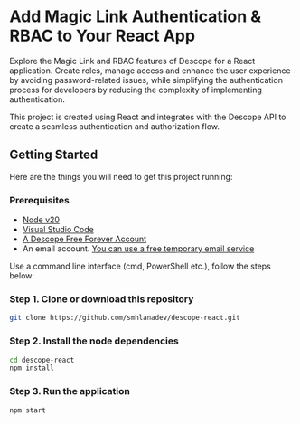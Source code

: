 # Add Magic Link Authentication & RBAC to Your React App
Explore the Magic Link and RBAC features of Descope for a React application. Create roles, manage access and enhance the user experience by avoiding password-related issues, while simplifying the authentication process for developers by reducing the complexity of implementing authentication.

This project is created using React and integrates with the Descope API to create a seamless authentication and authorization flow.
## Getting Started
Here are the things you will need to get this project running:
### Prerequisites
- [Node v20](https://nodejs.org/en/download/prebuilt-installer)
- [Visual Studio Code](https://code.visualstudio.com/)
- [A Descope Free Forever Account](https://www.descope.com/sign-up)
- An email account. [You can use a free temporary email service](https://temp-mail.org/en/)

Use a command line interface (cmd, PowerShell etc.), follow the steps below:
### Step 1. Clone or download this repository
```sh
git clone https://github.com/smhlanadev/descope-react.git
```
### Step 2. Install the node dependencies
```sh
cd descope-react
npm install
```
### Step 3. Run the application
```sh
npm start
```
